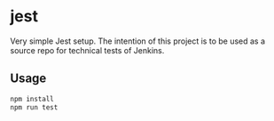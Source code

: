 # jest
Very simple Jest setup. The intention of this project is to be used as a source repo for
technical tests of Jenkins.

## Usage

```bash
npm install
npm run test
```